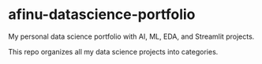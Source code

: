 # afinu-datascience-portfolio
My personal data science portfolio with AI, ML, EDA, and Streamlit projects.

This repo organizes all my data science projects into categories.
